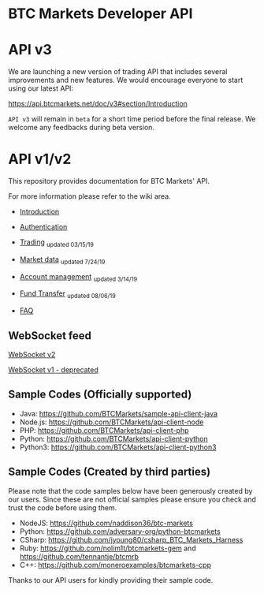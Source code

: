 # BTC Markets Developer API

# API v3
We are launching a new version of trading API that includes several improvements and new features. We would encourage everyone to start using our latest API: 

https://api.btcmarkets.net/doc/v3#section/Introduction

`API v3` will remain in `beta` for a short time period before the final release. We welcome any feedbacks during beta version. 


# API v1/v2

This repository provides documentation for BTC Markets' API. 

For more information please refer to the wiki area.  

* [Introduction](https://github.com/BTCMarkets/API/wiki/Introduction)

* [Authentication](https://github.com/BTCMarkets/API/wiki/Authentication)

* [Trading](https://github.com/BTCMarkets/API/wiki/Trading-API) <sub>updated 03/15/19</sub>

* [Market data](https://github.com/BTCMarkets/API/wiki/Market-data-API) <sub>updated 7/24/19</sub>
 
* [Account management](https://github.com/BTCMarkets/API/wiki/Account-API) <sub>updated 3/14/19</sub>

* [Fund Transfer](https://github.com/BTCMarkets/API/wiki/Fund-Transfer-API) <sub>updated 08/06/19</sub>

* [FAQ](https://github.com/BTCMarkets/API/wiki/faq)


## WebSocket feed

[WebSocket v2](https://github.com/BTCMarkets/API/wiki/WebSocket-v2)

[WebSocket v1 - deprecated](https://github.com/BTCMarkets/API/wiki/websocket)


## Sample Codes (Officially supported)

* Java: https://github.com/BTCMarkets/sample-api-client-java<br />
* Node.js: https://github.com/BTCMarkets/api-client-node
* PHP: https://github.com/BTCMarkets/api-client-php
* Python: https://github.com/BTCMarkets/api-client-python<br />
* Python3: https://github.com/BTCMarkets/api-client-python3<br />

## Sample Codes (Created by third parties)
Please note that the code samples below have been generously created by our users. Since these are not official samples please ensure you check and trust the code before using them. 

* NodeJS: https://github.com/naddison36/btc-markets<br />
* Python: https://github.com/adversary-org/python-btcmarkets<br />
* CSharp: https://github.com/jyoung80/csharp_BTC_Markets_Harness<br />
* Ruby: https://github.com/nolim1t/btcmarkets-gem and https://github.com/tennantje/btcmrb <br />
* C++: https://github.com/moneroexamples/btcmarkets-cpp <br />

Thanks to our API users for kindly providing their sample code. 

